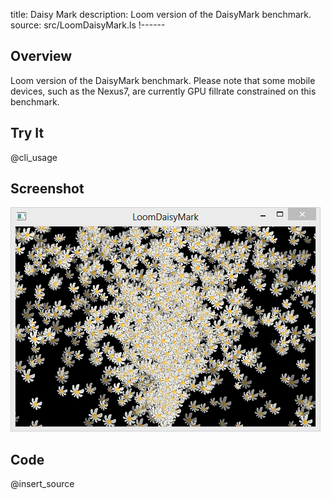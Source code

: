 title: Daisy Mark
description: Loom version of the DaisyMark benchmark.
source: src/LoomDaisyMark.ls
!------

## Overview
Loom version of the DaisyMark benchmark.  Please note that some mobile devices, such as the Nexus7, are currently GPU fillrate constrained on this benchmark.

## Try It
@cli_usage

## Screenshot
![DaisyMark Screenshot](images/screenshot.png)

## Code
@insert_source